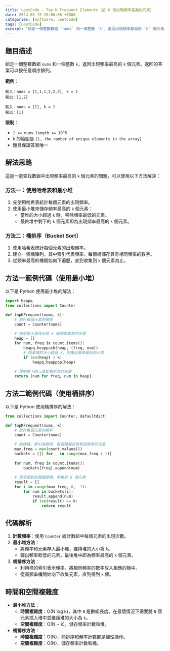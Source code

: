```yaml
---
title: LeetCode - Top K Frequent Elements（前 K 個出現頻率最高的元素）
date: 2024-08-19 20:00:00 +0800
categories: [Software, LeetCode]
tags: [LeetCode] 
excerpt: "給定一個整數數組 `nums` 和一個整數 `k`，返回出現頻率最高的 `k` 個元素。返回的答案可以按任意順序排列。"
---
```


## 題目描述
給定一個整數數組 `nums` 和一個整數 `k`，返回出現頻率最高的 `k` 個元素。返回的答案可以按任意順序排列。

**範例**：

```
輸入：nums = [1,1,1,2,2,3], k = 2
輸出：[1,2]

輸入：nums = [1], k = 1
輸出：[1]
```

**限制**：
- `1 <= nums.length <= 10^5`
- `k` 的範圍是 `[1, the number of unique elements in the array]`
- 題目保證答案唯一

## 解法思路
這是一道查找數組中出現頻率最高的 `k` 個元素的問題，可以使用以下方法解決：

### 方法一：使用哈希表和最小堆
1. 先使用哈希表統計每個元素的出現頻率。
2. 使用最小堆來儲存頻率最高的 `k` 個元素：
   - 當堆的大小超過 `k` 時，移除頻率最低的元素。
   - 最終堆中剩下的 `k` 個元素即為出現頻率最高的 `k` 個元素。

### 方法二：桶排序（Bucket Sort）
1. 使用哈希表統計每個元素的出現頻率。
2. 建立一個桶陣列，其中索引代表頻率，每個桶儲存具有相同頻率的數字。
3. 從頻率最高的桶開始向下遍歷，直到收集到 `k` 個元素為止。

## 方法一範例代碼（使用最小堆）

以下是 Python 使用最小堆的解法：

```python
import heapq
from collections import Counter

def topKFrequent(nums, k):
    # 統計每個元素的頻率
    count = Counter(nums)
    
    # 使用最小堆找出前 k 個頻率最高的元素
    heap = []
    for num, freq in count.items():
        heapq.heappush(heap, (freq, num))
        # 如果堆的大小超過 k，則彈出頻率最低的元素
        if len(heap) > k:
            heapq.heappop(heap)
    
    # 堆中剩下的元素即為所求的結果
    return [num for freq, num in heap]
```

## 方法二範例代碼（使用桶排序）

以下是 Python 使用桶排序的解法：

```python
from collections import Counter, defaultdict

def topKFrequent(nums, k):
    # 統計每個元素的頻率
    count = Counter(nums)
    
    # 創建桶，索引為頻率，每個桶儲存具有該頻率的元素
    max_freq = max(count.values())
    buckets = [[] for _ in range(max_freq + 1)]
    
    for num, freq in count.items():
        buckets[freq].append(num)
    
    # 從高頻到低頻遍歷桶，收集前 k 個元素
    result = []
    for i in range(max_freq, 0, -1):
        for num in buckets[i]:
            result.append(num)
            if len(result) == k:
                return result
```

## 代碼解析
1. **計數頻率**：使用 `Counter` 統計數組中每個元素的出現次數。
2. **最小堆方法**：
   - 將頻率和元素存入最小堆，維持堆的大小為 `k`。
   - 彈出頻率較低的元素，最後堆中即為頻率最高的 `k` 個元素。
3. **桶排序方法**：
   - 利用桶的索引表示頻率，將相同頻率的數字放入相應的桶中。
   - 從高頻率桶開始向下收集元素，直到得到 `k` 個。

## 時間和空間複雜度
- **最小堆方法**：
  - **時間複雜度**：O(N log k)，其中 `N` 是數組長度。在最壞情況下需要將 `N` 個元素插入堆中並維護堆的大小為 `k`。
  - **空間複雜度**：O(N + k)，儲存頻率計數和堆。
- **桶排序方法**：
  - **時間複雜度**：O(N)，桶排序和頻率計數都是線性操作。
  - **空間複雜度**：O(N)，儲存頻率計數和桶。
